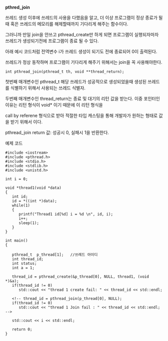 **pthred_join** 

쓰레드 생성 이후에 쓰레드의 사용을 다했음을 알고, 더 이상 프로그램이 정상 종료가 될때 혹은 쓰레드의 메모리를 해제할때까지 기다리게 해주는 함수이다.

그러니까 만일 join을 안쓰고 pthread_create만 하게 되면 프로그램이 실행되자마자 쓰레드가 생성되기전에 프로그램이 종료 될 수 있다.

아래 예시 코드처럼 전역변수 i가 쓰레드 생성이 되기도 전에 종료되어 0이 출력된다.

쓰레드가 정상 동작하며 프로그램이 기다리게 해주기 위해서는 join을 꼭 사용해야한다.

```
int pthread_join(pthread_t th, void **thread_return);
```

첫번째 매개변수인 pthread_t 해당 쓰레드가 성공적으로 생성되었을때 생성된 쓰레드를 식별하기 위해서 사용되는 쓰레드 식별자.

두번째 매개변수인 thread_return는 종료 및 대기의 리턴 값을 받는다. 이중 포인터인 이유는 리턴 형식이 void* 이기 때문에 이 리턴 형식을

call by referene 형식으로 받아 적절한 타입 캐스팅을 통해 개발자가 원하는 형태로 값을 받기 위해서 이다.

pthread_join return 값: 성공시 0, 실패시 1을 반환한다.

예제 코드
```
#include <iostream>
#include <pthread.h>
#include <stdio.h>
#include <stdlib.h>
#include <unistd.h>

int i = 0;

void *thread1(void *data)
{
   int id;
   id = *((int *)data);
   while(1)
   {
      printf("Thread1 id[%d] i = %d \n", id, i);
      i++;
      sleep(1);
   }
}

int main()
{

   pthread_t  p_thread[1];   //쓰레드 아이디
   int thread_id;
   int status;
   int a = 1;

   thread_id = pthread_create(&p_thread[0], NULL, thread1, (void *)&a);
   if(thread_id != 0)
      std::cout << "thread 1 create fail: " << thread_id << std::endl;

   <!-- thread_id = pthread_join(p_thread[0], NULL);
   if(thread_id != 0)
      std::cout << "thread 1 Join fail : " << thread_id << std::endl; -->

   std::cout << i << std::endl;

   return 0;
}

```